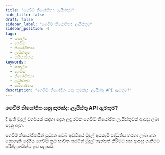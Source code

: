 ```yaml
---
title: "ගෙවීම් නියෝජිත: ලැයිස්තුව"
hide_title: false
draft: false
sidebar_label: "ගෙවීම් නියෝජිත: ලැයිස්තුව"
sidebar_position: 4
tags:
  - සංකල්ප
  - ගෙවීම​
  - නියෝජිතයා
  - ලැයිස්තුව
  - පාරිභාෂිතය
keywords:
  - සංකල්ප
  - ගෙවීම​
  - නියෝජිතයා
  - ලැයිස්තුව
  - පාරිභාෂිතය
description: "ගෙවීම් නියෝජිත යනු කුමක්ද: ලැයිස්තු API ඇමතුම?"
---
```


### ගෙවීම් නියෝජිත යනු කුමක්ද: ලැයිස්තු API ඇමතුම?

දී ඇති මුදල් වර්ගයක් සඳහා දෙන ලද රටක ගෙවීම් නියෝජිත ලැයිස්තුවක් ආපසු ලබා දෙනු ඇත.

ගෙවීම් නියෝජිතයින් ප්‍රධාන වෙබ් අඩවියේ මුදල් අයකැමි පද්ධතිය හරහා ලබා ගත නොහැකි දේශීය ගෙවීම් ක්‍රම භාවිත කරමින් මුදල් තැන්පත් කිරීමට සහ ආපසු ගැනීමට පරිශීලකයින්ට ඉඩ සලසයි.
